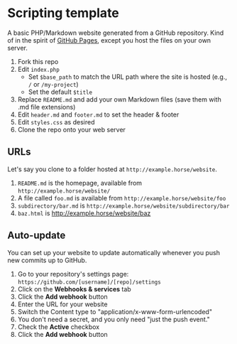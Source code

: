 # Scripting template

A basic PHP/Markdown website generated from a GitHub repository. Kind of in the spirit of [GitHub Pages](https://pages.github.com/), except you host the files on your own server.

1. Fork this repo
2. Edit `index.php`  
    * Set `$base_path` to match the URL path where the site is hosted (e.g., `/` or `/my-project`)
    * Set the default `$title`
3. Replace `README.md` and add your own Markdown files (save them with .md file extensions)
4. Edit `header.md` and `footer.md` to set the header & footer
5. Edit `styles.css` as desired
6. Clone the repo onto your web server

## URLs

Let's say you clone to a folder hosted at `http://example.horse/website`.

1. `README.md` is the homepage, available from `http://example.horse/website/`
2. A file called `foo.md` is available from `http://example.horse/website/foo`
3. `subdirectory/bar.md` is `http://example.horse/website/subdirectory/bar`
4. `baz.html` is http://example.horse/website/baz

## Auto-update

You can set up your website to update automatically whenever you push new commits up to GitHub.

1. Go to your repository's settings page:  
    `https://github.com/[username]/[repo]/settings`
2. Click on the __Webhooks & services__ tab
3. Click the __Add webhook__ button
4. Enter the URL for your website
5. Switch the Content type to "application/x-www-form-urlencoded"
6. You don't need a secret, and you only need "just the push event."
7. Check the __Active__ checkbox
8. Click the __Add webhook__ button

